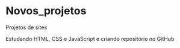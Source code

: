 # Novos_projetos
 Projetos de sites

 Estudando HTML, CSS e JavaScript e criando repositório no GitHub
